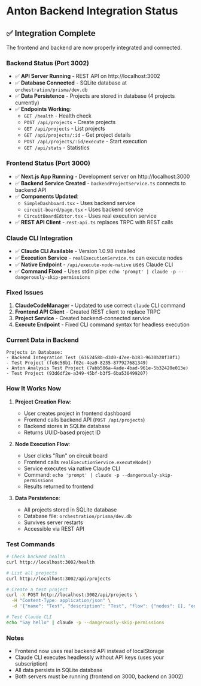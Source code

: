 # Anton Backend Integration Status

## ✅ Integration Complete

The frontend and backend are now properly integrated and connected.

### Backend Status (Port 3002)
- ✅ **API Server Running** - REST API on http://localhost:3002
- ✅ **Database Connected** - SQLite database at `orchestration/prisma/dev.db`
- ✅ **Data Persistence** - Projects are stored in database (4 projects currently)
- ✅ **Endpoints Working**:
  - `GET /health` - Health check
  - `POST /api/projects` - Create projects
  - `GET /api/projects` - List projects
  - `GET /api/projects/:id` - Get project details
  - `POST /api/projects/:id/execute` - Start execution
  - `GET /api/stats` - Statistics

### Frontend Status (Port 3000)
- ✅ **Next.js App Running** - Development server on http://localhost:3000
- ✅ **Backend Service Created** - `backendProjectService.ts` connects to backend API
- ✅ **Components Updated**:
  - `SimpleDashboard.tsx` - Uses backend service
  - `circuit-board/page.tsx` - Uses backend service
  - `CircuitBoardEditor.tsx` - Uses real execution service
- ✅ **REST API Client** - `rest-api.ts` replaces TRPC with REST calls

### Claude CLI Integration
- ✅ **Claude CLI Available** - Version 1.0.98 installed
- ✅ **Execution Service** - `realExecutionService.ts` can execute nodes
- ✅ **Native Endpoint** - `/api/execute-node-native` uses Claude CLI
- ✅ **Command Fixed** - Uses stdin pipe: `echo 'prompt' | claude -p --dangerously-skip-permissions`

### Fixed Issues
1. **ClaudeCodeManager** - Updated to use correct `claude` CLI command
2. **Frontend API Client** - Created REST client to replace TRPC
3. **Project Service** - Created backend-connected service
4. **Execute Endpoint** - Fixed CLI command syntax for headless execution

### Current Data in Backend
```
Projects in Database:
- Backend Integration Test (6162458b-d3d0-47ee-b183-9630b28f38f1)
- Test Project (fe8c58b1-f02c-4ea9-8235-877927681349)
- Anton Analysis Test Project (7abb586a-4ade-4bad-961e-5b32420e013e)
- Test Project (93d6df2e-a349-45bf-b3f5-6ba530499207)
```

### How It Works Now

1. **Project Creation Flow**:
   - User creates project in frontend dashboard
   - Frontend calls backend API (`POST /api/projects`)
   - Backend stores in SQLite database
   - Returns UUID-based project ID

2. **Node Execution Flow**:
   - User clicks "Run" on circuit board
   - Frontend calls `realExecutionService.executeNode()`
   - Service executes via native Claude CLI
   - Command: `echo 'prompt' | claude -p --dangerously-skip-permissions`
   - Results returned to frontend

3. **Data Persistence**:
   - All projects stored in SQLite database
   - Database file: `orchestration/prisma/dev.db`
   - Survives server restarts
   - Accessible via REST API

### Test Commands

```bash
# Check backend health
curl http://localhost:3002/health

# List all projects
curl http://localhost:3002/api/projects

# Create a test project
curl -X POST http://localhost:3002/api/projects \
  -H "Content-Type: application/json" \
  -d '{"name": "Test", "description": "Test", "flow": {"nodes": [], "edges": []}}'

# Test Claude CLI
echo "Say hello" | claude -p --dangerously-skip-permissions
```

### Notes
- Frontend now uses real backend API instead of localStorage
- Claude CLI executes headlessly without API keys (uses your subscription)
- All data persists in SQLite database
- Both servers must be running (frontend on 3000, backend on 3002)